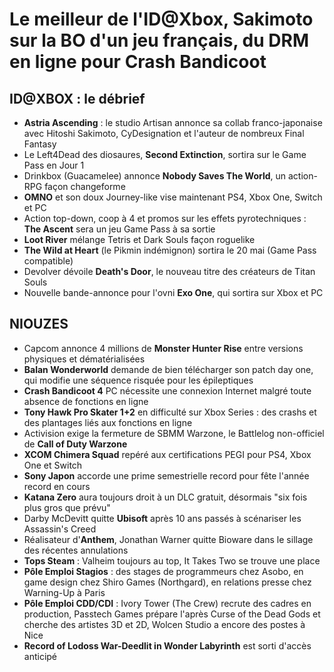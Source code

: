 # Le meilleur de l'ID@Xbox, Sakimoto sur la BO d'un jeu français, du DRM en ligne pour Crash Bandicoot

## ID@XBOX : le débrief

- **Astria Ascending** : le studio Artisan annonce sa collab franco-japonaise avec Hitoshi Sakimoto, CyDesignation et l'auteur de nombreux Final Fantasy
- Le Left4Dead des diosaures, **Second Extinction**, sortira sur le Game Pass en Jour 1
- Drinkbox (Guacamelee) annonce **Nobody Saves The World**, un action-RPG façon changeforme
- **OMNO** et son doux Journey-like vise maintenant PS4, Xbox One, Switch et PC
- Action top-down, coop à 4 et promos sur les effets pyrotechniques : **The Ascent** sera un jeu Game Pass à sa sortie
- **Loot River** mélange Tetris et Dark Souls façon roguelike
- **The Wild at Heart** (le Pikmin indémignon) sortira le 20 mai (Game Pass compatible)
- Devolver dévoile **Death's Door**, le nouveau titre des créateurs de Titan Souls
- Nouvelle bande-annonce pour l'ovni **Exo One**, qui sortira sur Xbox et PC

## NIOUZES

- Capcom annonce 4 millions de **Monster Hunter Rise** entre versions physiques et dématérialisées
- **Balan Wonderworld** demande de bien télécharger son patch day one, qui modifie une séquence risquée pour les épileptiques
- **Crash Bandicoot 4**  PC nécessite une connexion Internet malgré toute absence de fonctions en ligne
- **Tony Hawk Pro Skater 1+2** en difficulté sur Xbox Series : des crashs et des plantages liés aux fonctions en ligne
- Activision exige la fermeture de SBMM Warzone, le Battlelog non-officiel de **Call of Duty Warzone**
- **XCOM Chimera Squad** repéré aux certifications PEGI pour PS4, Xbox One et Switch
- **Sony Japon** accorde une prime semestrielle record pour fête l'année record en cours
- **Katana Zero** aura toujours droit à un DLC gratuit, désormais "six fois plus gros que prévu"
- Darby McDevitt quitte **Ubisoft** après 10 ans passés à scénariser les Assassin's Creed
- Réalisateur d'**Anthem**, Jonathan Warner quitte Bioware dans le sillage des récentes annulations
- **Tops Steam** : Valheim toujours au top, It Takes Two se trouve une place
- **Pôle Emploi Stagios** : des stages de programmeurs chez Asobo, en game design chez Shiro Games (Northgard), en relations presse chez Warning-Up à Paris
- **Pôle Emploi CDD/CDI** : Ivory Tower (The Crew) recrute des cadres en production, Passtech Games prépare l'après Curse of the Dead Gods et cherche des artistes 3D et 2D, Wolcen Studio a encore des postes à Nice
- **Record of Lodoss War-Deedlit in Wonder Labyrinth** est sorti d'accès anticipé
